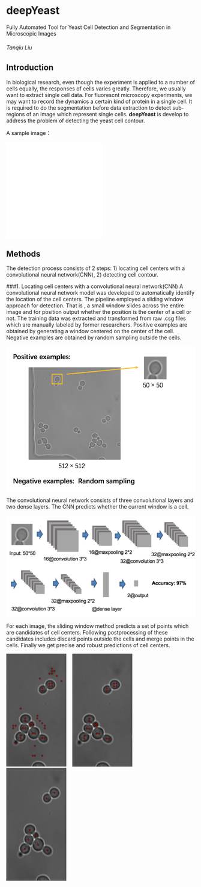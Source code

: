 # deepYeast
Fully Automated Tool for Yeast Cell Detection and Segmentation in Microscopic Images
###### Tanqiu Liu

## Introduction
In biological research, even though the experiment is applied to a number of cells equally, the responses of cells varies greatly. Therefore, we usually want to extract single cell data. For fluorescnt microscopy experiments, we may want to record the dynamics a certain kind of protein in a single cell. It is required to do the segmentation before data extraction to detect sub-regions of an image which represent single cells. **deepYeast** is develop to address the problem of detecting the yeast cell contour.

A sample image：

<img src="./markdown/example1.tif" width = "256" height = "256" alt="sample image" align=center />


## Methods
The detection process consists of 2 steps: 1) locating cell centers with a convolutional neural network(CNN), 2) detecting cell contour.

###1. Locating cell centers with a convolutional neural network(CNN)
A convolutional neural network model was developed to automatically identify the location of the cell centers. The pipeline employed a sliding window approach for detection. That is , a small window slides across the entire image and for position output whether the position is the center of a cell or not. 
The training data was extracted and transformed from raw .csg files which are manually labeled by former researchers. Positive examples are obtained by generating a window centered on the center of the cell. Negative examples are obtained by random sampling outside the cells.

<img src="./markdown/WX20170918-205841@2x.png" alt="training examples" align=center>

The convolutional neural network consists of three convolutional layers and two dense layers. The CNN predicts whether the current window is a cell. 

<img src="./markdown/WX20170918-205912@2x.png" alt="CNN structure" align=center>

For each image, the sliding window method predicts a set of points which are candidates of cell centers. Following postprocessing of these candidates includes discard points outside the cells and merge points in the cells. Finally we get precise and robust predictions of cell centers.

<img src="./markdown/Picture3.png" width = "160" height = "300">    <img src="./markdown/Picture4.png" width = "160" height = "300">    <img src="./markdown/Picture5.png" width = "160" height = "300">

